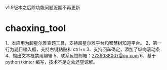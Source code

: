 v1.9版本之后除功能问题近期不再更新

# chaoxing_tool
1、本应用为超星尔雅查题工具，支持超星尔雅平台和智慧树知道平台。
2、第一行为题目输入框，支持右键粘贴和 ctrl+v
3、支持回车确定，添加了纵向滚动条
4、输出文本框禁用编辑
5、联系反馈邮箱：2739038007@qq.com
6、基于python tkinter 编写，技术不足之处还望谅解。
